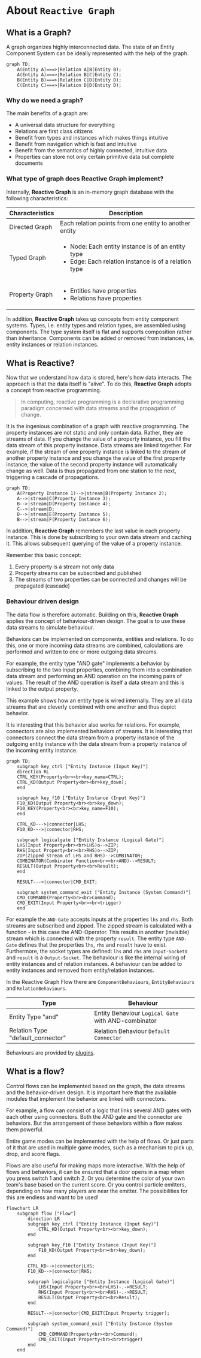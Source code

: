 # About `Reactive Graph`

## What is a Graph?

A graph organizes highly interconnected data. The state of an Entity Component System can be ideally represented with
the help of the graph.

```mermaid
graph TD;
    A(Entity A)===>|Relation A|B(Entity B);
    A(Entity A)===>|Relation B|C(Entity C);
    B(Entity B)===>|Relation C|D(Entity D);
    C(Entity C)===>|Relation D|D(Entity D);
```

### Why do we need a graph?

The main benefits of a graph are:

* A universal data structure for everything
* Relations are first class citizens
* Benefit from types and instances which makes things intuitive
* Benefit from navigation which is fast and intuitive
* Benefit from the semantics of highly connected, intuitive data
* Properties can store not only certain primitive data but complete documents

### What type of graph does Reactive Graph implement?

Internally, **Reactive Graph** is an in-memory graph database with the following characteristics:

| Characteristics | Description                                                                                                                  |
|-----------------|------------------------------------------------------------------------------------------------------------------------------|
| Directed Graph  | Each relation points from one entity to another entity                                                                       |
| Typed Graph     | <ul><li>Node: Each entity instance is of an entity type</li><li>Edge: Each relation instance is of a relation type</li></ul> |
| Property Graph  | <ul><li>Entities have properties</li><li>Relations have properties</li></ul>                                                 | 

In addition, **Reactive Graph** takes up concepts from entity component systems. Types, i.e. entity types and relation
types, are assembled using components. The type system itself is flat and supports composition rather than inheritance.
Components can be added or removed from instances, i.e. entity instances or relation instances.

## What is Reactive?

Now that we understand how data is stored, here's how data interacts. The approach is that the data itself is "alive".
To do this, **Reactive Graph** adopts a concept from reactive programming.

> In computing, reactive programming is a declarative programming paradigm concerned with data streams and the propagation of change.

It is the ingenious combination of a graph with reactive programming. The property instances are not static and only
contain data. Rather, they are streams of data. If you change the value of a property instance, you fill the data
stream of this property instance. Data streams are linked together. For example, if the stream of one property instance
is linked to the stream of another property instance and you change the value of the first property instance, the value
of the second property instance will automatically change as well. Data is thus propagated from one station to the next,
triggering a cascade of propagations.

```mermaid
graph TD;
    A(Property Instance 1)-->|stream|B(Property Instance 2);
    A-->|stream|C(Property Instance 3);
    B-->|stream|D(Property Instance 4);
    C-->|stream|D;
    D-->|stream|E(Property Instance 5);
    B-->|stream|F(Property Instance 6);
```

In addition, **Reactive Graph** remembers the last value in each property instance. This is done by subscribing to your
own data stream and caching it. This allows subsequent querying of the value of a property instance.

Remember this basic concept:

1. Every property is a stream not only data
2. Property streams can be subscribed and published
3. The streams of two properties can be connected and changes will be propagated (cascade)

### Behaviour driven design

The data flow is therefore automatic. Building on this, **Reactive Graph** applies the concept of behaviour-driven design.
The goal is to use these data streams to simulate behaviour.

Behaviors can be implemented on components, entities and relations. To do this, one or more incoming data streams are
combined, calculations are performed and written to one or more outgoing data streams.

For example, the entity type "AND gate" implements a behavior by subscribing to the two input properties, combining them
into a combination data stream and performing an AND operation on the incoming pairs of values. The result of the AND
operation is itself a data stream and this is linked to the output property.

This example shows how an entity type is wired internally. They are all data streams that are cleverly combined with one
another and thus depict behavior.

It is interesting that this behavior also works for relations. For example, connectors are also implemented behaviors of
streams. It is interesting that connectors connect the data stream from a property instance of the outgoing entity
instance with the data stream from a property instance of the incoming entity instance.

```mermaid
graph TD;
    subgraph key_ctrl ["Entity Instance (Input Key)"]
    direction RL
    CTRL_KEY(Property<br><br>key_name=CTRL);
    CTRL_KD(Output Property<br><br>key_down);
    end

    subgraph key_f10 ["Entity Instance (Input Key)"]
    F10_KD(Output Property<br><br>key_down);
    F10_KEY(Property<br><br>key_name=F10);
    end

    CTRL_KD--->|connector|LHS;
    F10_KD--->|connector|RHS;

    subgraph logicalgate ["Entity Instance (Logical Gate)"]
    LHS(Input Property<br><br>LHS)o-->ZIP;
    RHS(Input Property<br><br>RHS)o-->ZIP;
    ZIP(Zipped stream of LHS and RHS)-->COMBINATOR;
    COMBINATOR(Combinator Function<br><br>AND)-->RESULT;
    RESULT(Output Property<br><br>Result);
    end

    RESULT--->|connector|CMD_EXIT;

    subgraph system_command_exit ["Entity Instance (System Command)"]
    CMD_COMMAND(Property<br><br>Command);
    CMD_EXIT(Input Property<br><br>trigger)
    end
```

For example the `AND-Gate` accepts inputs at the properties `lhs` and `rhs`. Both streams are
subscribed and zipped. The zipped stream is calculated with a function - in this case the
AND-Operator. This results in another (invisible) stream which is connected with the property
`result`. The entity type `AND-Gate` defines that the properties `lhs`, `rhs` and `result`
have to exist. Furthermore, the socket types are defined: `lhs` and `rhs` are `Input-Socket`s
and `result` is a `Output-Socket`. The behaviour is like the internal wiring of entity
instances and of relation instances. A behaviour can be added to entity instances and removed
from entity/relation instances.

In the Reactive Graph Flow there are `ComponentBehaviour`s, `EntityBehaviours` and
`RelationBehaviours`.

| Type                              | Behaviour                                           |
|-----------------------------------|-----------------------------------------------------|
| Entity Type "and"                 | Entity Behaviour `Logical Gate` with AND-combinator |
| Relation Type "default_connector" | Relation Behaviour `Default Connector`              |

Behaviours are provided by [plugins](./Plugin_System.md).

## What is a flow?

Control flows can be implemented based on the graph, the data streams and the behavior-driven design. It is important
here that the available modules that implement the behavior are linked with connectors.

For example, a flow can consist of a logic that links several AND gates with each other using connectors. Both the AND
gate and the connector are behaviors. But the arrangement of these behaviors within a flow makes them powerful.

Entire game modes can be implemented with the help of flows. Or just parts of it that are used in multiple game modes,
such as a mechanism to pick up, drop, and score flags.

Flows are also useful for making maps more interactive. With the help of flows and behaviors, it can be ensured that a
door opens in a map when you press switch 1 and switch 2. Or you determine the color of your own team's base based on
the current score. Or you control particle emitters, depending on how many players are near the emitter. The
possibilities for this are endless and want to be used!

```mermaid
flowchart LR
    subgraph flow ["Flow"]
        direction LR
        subgraph key_ctrl ["Entity Instance (Input Key)"]
            CTRL_KD(Output Property<br><br>key_down);
        end
    
        subgraph key_f10 ["Entity Instance (Input Key)"]
            F10_KD(Output Property<br><br>key_down);
        end
    
        CTRL_KD-->|connector|LHS;
        F10_KD-->|connector|RHS;
    
        subgraph logicalgate ["Entity Instance (Logical Gate)"]
            LHS(Input Property<br><br>LHS)-.->RESULT;
            RHS(Input Property<br><br>RHS)-.->RESULT;
            RESULT(Output Property<br><br>Result);
        end
    
        RESULT-->|connector|CMD_EXIT(Input Property trigger);
    
        subgraph system_command_exit ["Entity Instance (System Command)"]
            CMD_COMMAND(Property<br><br>Command);
            CMD_EXIT(Input Property<br><br>trigger)
        end
    end
```
